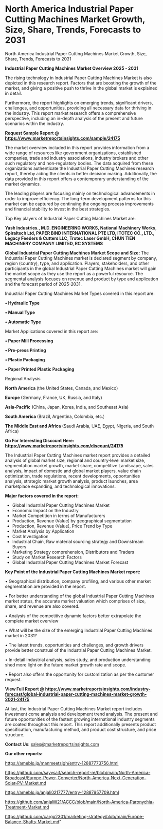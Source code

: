 # North America Industrial Paper Cutting Machines Market Growth, Size, Share, Trends, Forecasts to 2031
 North America Industrial Paper Cutting Machines Market Growth, Size, Share, Trends, Forecasts to 2031

<Strong> Industrial Paper Cutting Machines Market Overview 2025 - 2031</strong>

The rising technology in Industrial Paper Cutting Machines Market is also depicted in this research report. Factors that are boosting the growth of the market, and giving a positive push to thrive in the global market is explained in detail.

Furthermore, the report highlights on emerging trends, significant drivers, challenges, and opportunities, providing all necessary data for thriving in the industry. This report market research offers a comprehensive perspective, including an in-depth analysis of the present and future scenarios within the industry.

<strong>Request Sample Report @ <a href=https://www.marketreportsinsights.com/sample/24175>https://www.marketreportsinsights.com/sample/24175</a></strong>

The market overview included in this report provides information from a wide range of resources like government organizations, established companies, trade and industry associations, industry brokers and other such regulatory and non-regulatory bodies. The data acquired from these organizations authenticate the Industrial Paper Cutting Machines research report, thereby aiding the clients in better decision making. Additionally, the data provided in this report offers a contemporary understanding of the market dynamics.

The leading players are focusing mainly on technological advancements in order to improve efficiency. The long-term development patterns for this market can be captured by continuing the ongoing process improvements and financial stability to invest in the best strategies.

Top Key players of Industrial Paper Cutting Machines Market are:

<strong>Yash Industries., M.D. ENGINEERING WORKS, National Machinery Works, Spiraltech Ltd, PAPER BIND INTERNATIONAL PTE LTD, ITOTEC CO., LTD., Legacy Feeders & Cutters LLC, Trotec Laser GmbH, CHUN TIEN MACHINERY COMPANY LIMITED, RC SYSTEMS</strong>

<strong><b>Global Industrial Paper Cutting Machines Market Scope and Size:</b></strong>
The Industrial Paper Cutting Machines market is declared segment by company, region (country), type, and application. Players, stakeholders, and other participants in the global Industrial Paper Cutting Machines market will gain the market scope as they use the report as a powerful resource. The segmental analysis focuses on revenue and product by type and application and the forecast period of 2025-2031.

Industrial Paper Cutting Machines Market Types covered in this report are:

<strong>• Hydraulic Type

• Manual Type

• Automatic Type</strong>

Market Applications covered in this report are:

<strong>• Paper Mill Processing

• Pre-press Printing

• Plastic Packaging

• Paper Printed Plastic Packaging</strong> 

Regional Analysis

<strong>North America</strong> (the United States, Canada, and Mexico)

<strong>Europe</strong> (Germany, France, UK, Russia, and Italy)

<strong>Asia-Pacific</strong> (China, Japan, Korea, India, and Southeast Asia)

<strong>South America</strong> (Brazil, Argentina, Colombia, etc.)

<strong>The Middle East and Africa</strong> (Saudi Arabia, UAE, Egypt, Nigeria, and South Africa)

<strong>Go For Interesting Discount Here: <a href=https://www.marketreportsinsights.com/discount/24175>https://www.marketreportsinsights.com/discount/24175</a></strong>

The Industrial Paper Cutting Machines market report provides a detailed analysis of global market size, regional and country-level market size, segmentation market growth, market share, competitive Landscape, sales analysis, impact of domestic and global market players, value chain optimization, trade regulations, recent developments, opportunities analysis, strategic market growth analysis, product launches, area marketplace expanding, and technological innovations.

<strong><b>Major factors covered in the report:</b></strong>
<ul>
  <li>Global Industrial Paper Cutting Machines Market </li>
  <li>Economic Impact on the Industry</li>
  <li>Market Competition in terms of Manufacturers</li>
  <li>Production, Revenue (Value) by geographical segmentation</li>
  <li>Production, Revenue (Value), Price Trend by Type</li>
  <li>Market Analysis by Application</li>
  <li>Cost Investigation</li>
  <li>Industrial Chain, Raw material sourcing strategy and Downstream Buyers</li>
  <li>Marketing Strategy comprehension, Distributors and Traders</li>
  <li>Study on Market Research Factors</li>
  <li>Global Industrial Paper Cutting Machines Market Forecast</li>
</ul>

<strong><b>Key Point of the Industrial Paper Cutting Machines Market report:</b></strong>

• Geographical distribution, company profiling, and various other market segmentation are provided in the report.

• For better understanding of the global Industrial Paper Cutting Machines market status, the accurate market valuation which comprises of size, share, and revenue are also covered.

• Analysis of the competitive dynamic factors better extrapolate the complete market overview

• What will be the size of the emerging Industrial Paper Cutting Machines market in 2031?

• The latest trends, opportunities and challenges, and growth drivers provide better construal of the Industrial Paper Cutting Machines Market.

• In-detail industrial analysis, sales study, and production understanding shed more light on the future market growth rate and scope.

• Report also offers the opportunity for customization as per the customer request.

<strong><b>View Full Report @ <a href=https://www.marketreportsinsights.com/industry-forecast/global-industrial-paper-cutting-machines-market-growth-2021-24175>https://www.marketreportsinsights.com/industry-forecast/global-industrial-paper-cutting-machines-market-growth-2021-24175</a></b></strong>


At last, the Industrial Paper Cutting Machines Market report includes investment come analysis and development trend analysis. The present and future opportunities of the fastest growing international industry segments are coated throughout this report. This report additionally presents product specification, manufacturing method, and product cost structure, and price structure.

<strong>Contact Us:</strong>
sales@marketreportsinsights.com

<strong>Our other reports:</strong>

<a href=https://ameblo.jp/manmeetsigh/entry-12887773756.html>https://ameblo.jp/manmeetsigh/entry-12887773756.html</a>

<a href=https://github.com/sayysaif/search-report-re/blob/main/North-America-Broadcast/Europe-Power-Converter/North-America-Next-Generation-Solar-PV-Market.md>https://github.com/sayysaif/search-report-re/blob/main/North-America-Broadcast/Europe-Power-Converter/North-America-Next-Generation-Solar-PV-Market.md</a>

<a href=https://ameblo.jp/anjali0217777/entry-12887957709.html>https://ameblo.jp/anjali0217777/entry-12887957709.html</a>

<a href=https://github.com/anjaliiii21/ACCC/blob/main/North-America-Paronychia-Treatment-Market.md>https://github.com/anjaliiii21/ACCC/blob/main/North-America-Paronychia-Treatment-Market.md</a>

<a href=https://github.com/cargo2301/marketing-strategy/blob/main/Europe-Balance-Shafts-Market.md>https://github.com/cargo2301/marketing-strategy/blob/main/Europe-Balance-Shafts-Market.md</a>"
